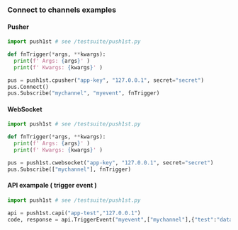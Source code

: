 ### Connect to channels examples

#### Pusher

```python
import push1st # see /testsuite/push1st.py

def fnTrigger(*args, **kwargs):
  print(f' Args: {args}' )
  print(f' Kwargs: {kwargs}' )

pus = push1st.cpusher("app-key", "127.0.0.1", secret="secret")
pus.Connect()
pus.Subscribe("mychannel", "myevent", fnTrigger)
``` 

#### WebSocket

```python
import push1st # see /testsuite/push1st.py

def fnTrigger(*args, **kwargs):
  print(f' Args: {args}' )
  print(f' Kwargs: {kwargs}' )

pus = push1st.cwebsocket("app-key", "127.0.0.1", secret="secret")
pus.Subscribe(["mychannel"], fnTrigger)
``` 

#### API exampale ( trigger event )

```python
import push1st # see /testsuite/push1st.py

api = push1st.capi("app-test","127.0.0.1")
code, response = api.TriggerEvent("myevent",["mychannel"],{"test":"data","value":6790})
``` 
